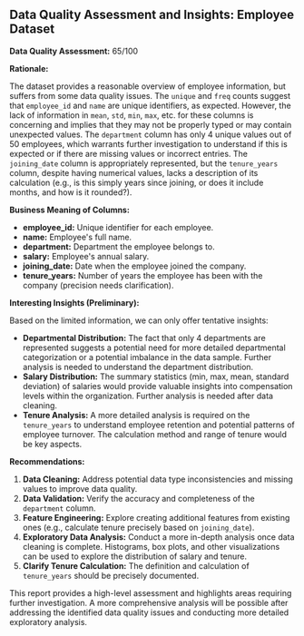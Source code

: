 ## Data Quality Assessment and Insights: Employee Dataset

**Data Quality Assessment:** 65/100

**Rationale:**

The dataset provides a reasonable overview of employee information, but suffers from some data quality issues.  The `unique` and `freq` counts suggest that `employee_id` and `name` are unique identifiers, as expected.  However, the lack of information in  `mean`, `std`, `min`, `max`, etc. for these columns is concerning and implies that they may not be properly typed or may contain unexpected values.  The `department` column has only 4 unique values out of 50 employees, which warrants further investigation to understand if this is expected or if there are missing values or incorrect entries. The `joining_date` column is appropriately represented, but the `tenure_years` column, despite having numerical values, lacks a description of its calculation (e.g., is this simply years since joining, or does it include months, and how is it rounded?).


**Business Meaning of Columns:**

* **employee_id:** Unique identifier for each employee.
* **name:** Employee's full name.
* **department:** Department the employee belongs to.
* **salary:** Employee's annual salary.
* **joining_date:** Date when the employee joined the company.
* **tenure_years:**  Number of years the employee has been with the company (precision needs clarification).


**Interesting Insights (Preliminary):**

Based on the limited information, we can only offer tentative insights:

* **Departmental Distribution:**  The fact that only 4 departments are represented suggests a potential need for more detailed departmental categorization or a potential imbalance in the data sample. Further analysis is needed to understand the department distribution.
* **Salary Distribution:** The summary statistics (min, max, mean, standard deviation) of salaries would provide valuable insights into compensation levels within the organization.  Further analysis is needed after data cleaning.
* **Tenure Analysis:** A more detailed analysis is required on the `tenure_years` to understand employee retention and potential patterns of employee turnover. The calculation method and range of tenure would be key aspects.

**Recommendations:**

1. **Data Cleaning:** Address potential data type inconsistencies and missing values to improve data quality.  
2. **Data Validation:** Verify the accuracy and completeness of the `department` column.
3. **Feature Engineering:** Explore creating additional features from existing ones (e.g., calculate tenure precisely based on `joining_date`).
4. **Exploratory Data Analysis:**  Conduct a more in-depth analysis once data cleaning is complete.  Histograms, box plots, and other visualizations can be used to explore the distribution of salary and tenure.
5. **Clarify Tenure Calculation:**  The definition and calculation of `tenure_years` should be precisely documented.


This report provides a high-level assessment and highlights areas requiring further investigation. A more comprehensive analysis will be possible after addressing the identified data quality issues and conducting more detailed exploratory analysis.
